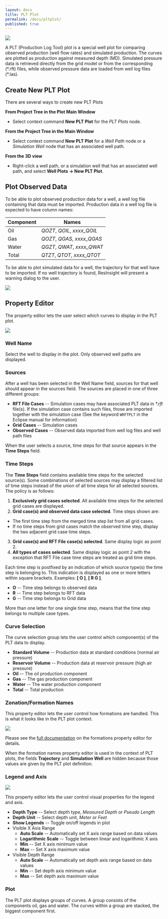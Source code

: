 ```yaml
---
layout: docs
title: PLT Plot
permalink: /docs/pltplot/
published: true
---
```


![]({{site.baseurl}}/images/PltPlot.png)

A PLT (Production Log Tool) plot is a special well plot for comparing observed production (well flow rates) and simulated production. The curves are plotted as production against measured depth (MD). Simulated pressure data is retrieved directly from the grid model or from the corresponding (\*.rft) files, while observed pressure data are loaded from well log files (\*.las).

## Create New PLT Plot
There are several ways to create new PLT Plots

**From Project Tree in the Plot Main Window**
- Select context command **New PLT Plot** for the _PLT Plots_ node.

**From the Project Tree in the Main Window**
- Select context command **New PLT Plot** for a _Well Path_ node or a _Simulation Well_ node that has an associated well path.

**From the 3D view**
- Right-click a well path, or a simulation well that has an associated well path, and select **Well Plots -> New PLT Plot**.

## Plot Observed Data
To be able to plot observed production data for a well, a well log file containing that data must be imported. Production data in a well log file is expected to have column names:

| Component    | Names                         |
| ------------ | ----------------------------- |
| Oil          | _QOZT_, _QOIL_, _xxxx_QOIL_   |
| Gas          | _QOZT_, _QGAS_, _xxxx_QGAS_   |
| Water        | _QGZT_, _QWAT_, _xxxx_QWAT_   |
| Total        | _QTZT_, _QTOT_, _xxxx_QTOT_   |

To be able to plot simulated data for a well, the trajectory for that well have to be imported. If no well trajectory is found, ResInsight will present a warning dialog to the user.

![]({{site.baseurl}}/images/NoMdWarningDialog.png)

## Property Editor
The property editor lets the user select which curves to display in the PLT plot.

![]({{site.baseurl}}/images/PltPlotPropertyEditor.png)

### Well Name
Select the well to display in the plot. Only observed well paths are displayed.

### Sources
After a well has been selected in the Well Name field, sources for that well should appear in the sources field. The sources are placed in one of three different groups:
- **RFT File Cases** -- Simulation cases may have associated PLT data in _\*.rft_ file(s). If the simulation case contains such files, those are imported together with the simulation case (See the keyword `WRFTPLT` in the Eclipse manual for information)
- **Grid Cases** -- Simulation cases
- **Observed Cases** -- Observed data imported from well log files and well path files

When the user selects a source, time steps for that source appears in the **Time Steps** field.

### Time Steps
The **Time Steps** field contains available time steps for the selected source(s). Some combinations of selected sources may display a filtered list of time steps instead of the union of all time steps for all selected sources. The policy is as follows:
1. **Exclusively grid cases selected**. All available time steps for the selected grid cases are displayed.
2. **Grid case(s) and observed data case selected**. Time steps shown are:
  - The first time step from the merged time step list from all grid cases.
  - If no time steps from grid cases match the observed time step, display the two adjacent grid case time steps.
3. **Grid case(s) and RFT File case(s) selected**. Same display logic as point 2.
4. **All types of cases selected**. Same display logic as point 2 with the exception that RFT File case time steps are treated as grid time steps.

Each time step is postfixed by an indication of which source type(s) the time step is belonging to. This indication is displayed as one or more letters within square brackets. Examples: **[ O ]**, **[ R G ]**.
- **O** -- Time step belongs to observed data
- **R** -- Time step belongs to RFT data
- **G** -- Time step belongs to Grid data

More than one letter for one single time step, means that the time step belongs to multiple case types.

### Curve Selection
The curve selection group lets the user control which component(s) of the PLT data to display.
- **Standard Volume** -- Production data at standard conditions (normal air pressure)
- **Reservoir Volume** -- Production data at reservoir pressure (high air pressure)
- **Oil** -- The oil production component
- **Gas** -- The gas production component
- **Water** -- The water production component
- **Total** -- Total production

### Zonation/Formation Names
This property editor lets the user control how formations are handled. This is what it looks like in the PLT plot context.

![]({{site.baseurl}}/images/RftPltFormationNames.png)

Please see the [full documentation]({{site.baseurl}}/docs/formations) on the formations property editor for details.

<div class="note">
  When the formation names property editor is used in the context of PLT plots, the fields <b>Trajectory</b> and <b>Simulation Well</b> are hidden because those values are given by the PLT plot definition.
</div>

### Legend and Axis
![]({{site.baseurl}}/images/PltLegendAndAxis.png)

This property editor lets the user control visual properties for the legend and axis.
- **Depth Type** -- Select depth type, _Measured Depth_ or _Pseudo Length_
- **Depth Unit** -- Select depth unit, _Meter_ or _Feet_
- **Show Legends** -- Toggle on/off legends in plot
- Visible X Axis Range
  - **Auto Scale** -- Automatically set X axis range based on data values
  - **Logarithmic Scale** -- Toggle between linear and logarithmic X axis
  - **Min** -- Set X axis minimum value
  - **Max** -- Set X axis maximum value
- Visible Depth Range
  - **Auto Scale** -- Automatically set depth axis range based on data values
  - **Min** -- Set depth axis minimum value
  - **Max** -- Set depth axis maximum value
  
### Plot
The PLT plot displays groups of curves. A group consists of the components oil, gas and water. The curves within a group are stacked, the biggest component first.

